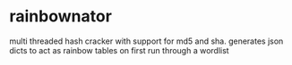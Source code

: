 # rainbownator
multi threaded hash cracker with support for md5 and sha. generates json dicts to act as rainbow tables on first run through a wordlist

